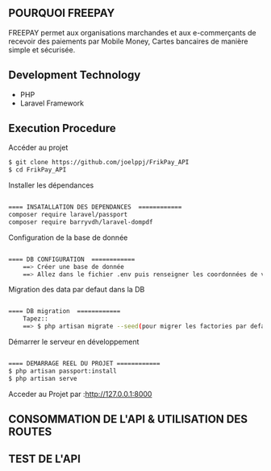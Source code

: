 
## POURQUOI FREEPAY

FREEPAY permet aux organisations marchandes et aux e-commerçants de recevoir des paiements par Mobile Money, Cartes bancaires de manière simple et sécurisée.

## Development Technology

- PHP
- Laravel Framework

## Execution Procedure

Accéder au projet
```bash
$ git clone https://github.com/joelppj/FrikPay_API
$ cd FrikPay_API

```
Installer les dépendances
```bash

==== INSATALLATION DES DEPENDANCES  ============
composer require laravel/passport
composer require barryvdh/laravel-dompdf


```
Configuration de la base de donnée
```bash

==== DB CONFIGURATION  ============
    ==> Créer une base de donnée
    ==> Allez dans le fichier .env puis renseigner les coordonnées de votre DB que vous venez de créer

```
Migration des data par defaut dans la DB
```bash

==== DB migration  ============
    Tapez::
    ==> $ php artisan migrate --seed(pour migrer les factories par defaut)

```
Démarrer le serveur en développement
```bash

==== DEMARRAGE REEL DU PROJET ============
$ php artisan passport:install
$ php artisan serve
```
Acceder au Projet par :http://127.0.0.1:8000

## CONSOMMATION DE L'API & UTILISATION DES ROUTES


## TEST DE L'API

